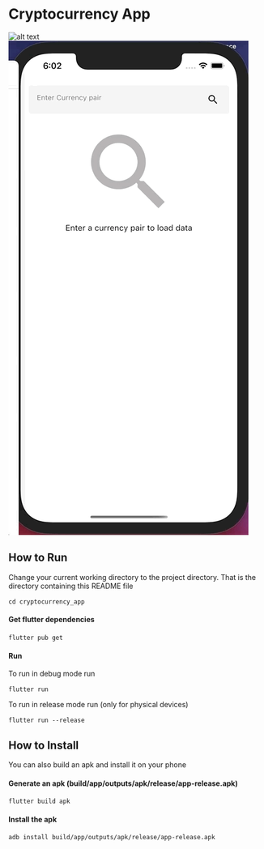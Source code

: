 # Cryptocurrency App

![alt text](https://github.com/soumyasethy/cryptocurrency_app/blob/master/android.gif)
![alt text](https://github.com/soumyasethy/cryptocurrency_app/blob/master/ios.gif)

## How to Run

Change your current working directory to the project directory. That is the directory containing this README file
```
cd cryptocurrency_app
```
#### Get flutter dependencies
```
flutter pub get
```
#### Run
To run in debug mode run
```
flutter run
```
To run in release mode run (only for physical devices)
```
flutter run --release
```
## How to Install
You can also build an apk and install it on your phone
#### Generate an apk (build/app/outputs/apk/release/app-release.apk)
```
flutter build apk
```
#### Install the apk
```
adb install build/app/outputs/apk/release/app-release.apk
```

